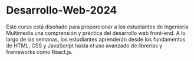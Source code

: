 # Desarrollo-Web-2024
Este curso está diseñado para proporcionar a los estudiantes de Ingeniería Multimedia una comprensión y práctica del desarrollo web front-end. A lo largo de las semanas, los estudiantes aprenderán desde los fundamentos de HTML, CSS y JavaScript hasta el uso avanzado de librerías y frameworks como React.js.
